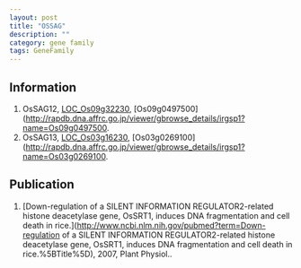 ```yaml
---
layout: post
title: "OSSAG"
description: ""
category: gene family
tags: GeneFamily
---
```


## Information
1. OsSAG12, [LOC_Os09g32230](http://rice.plantbiology.msu.edu/cgi-bin/ORF_infopage.cgi?orf=LOC_Os09g32230), [Os09g0497500](http://rapdb.dna.affrc.go.jp/viewer/gbrowse_details/irgsp1?name=Os09g0497500.
2. OsSAG13, [LOC_Os03g16230](http://rice.plantbiology.msu.edu/cgi-bin/ORF_infopage.cgi?orf=LOC_Os03g16230), [Os03g0269100](http://rapdb.dna.affrc.go.jp/viewer/gbrowse_details/irgsp1?name=Os03g0269100.

## Publication
1. [Down-regulation of a SILENT INFORMATION REGULATOR2-related histone deacetylase gene, OsSRT1, induces DNA fragmentation and cell death in rice.](http://www.ncbi.nlm.nih.gov/pubmed?term=Down-regulation of a SILENT INFORMATION REGULATOR2-related histone deacetylase gene, OsSRT1, induces DNA fragmentation and cell death in rice.%5BTitle%5D), 2007, Plant Physiol..


